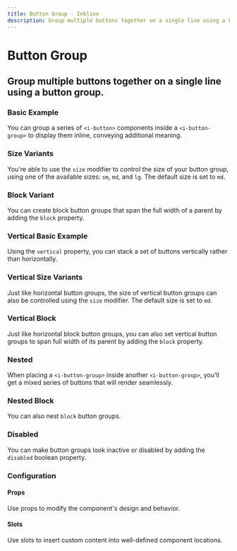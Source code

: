 ```yaml
---
title: Button Group - Inkline
description: Group multiple buttons together on a single line using a button group. 
---
```


<script setup>
import { manifest } from '@inkline/inkline/components/IButtonGroup/manifest';
import {
    IButtonGroupBasicExample,
    IButtonGroupBlockExample,
    IButtonGroupDisabledExample,
    IButtonGroupNestedExample,
    IButtonGroupNestedBlockExample,
    IButtonGroupSizeVariantsExample,
    IButtonGroupVerticalExample,
    IButtonGroupVerticalBlockExample,
    IButtonGroupVerticalSizeVariantsExample
} from '@inkline/inkline/components/IButtonGroup/examples';
import { default as IButtonGroupBasicExampleHTML } from '@inkline/inkline/components/IButtonGroup/examples/basic.html?raw';
import { default as IButtonGroupBlockExampleHTML } from '@inkline/inkline/components/IButtonGroup/examples/block.html?raw';
import { default as IButtonGroupDisabledExampleHTML } from '@inkline/inkline/components/IButtonGroup/examples/disabled.html?raw';
import { default as IButtonGroupNestedExampleHTML } from '@inkline/inkline/components/IButtonGroup/examples/nested.html?raw';
import { default as IButtonGroupNestedBlockExampleHTML } from '@inkline/inkline/components/IButtonGroup/examples/nested-block.html?raw';
import { default as IButtonGroupSizeVariantsExampleHTML } from '@inkline/inkline/components/IButtonGroup/examples/size-variants.html?raw';
import { default as IButtonGroupVerticalExampleHTML } from '@inkline/inkline/components/IButtonGroup/examples/vertical.html?raw';
import { default as IButtonGroupVerticalBlockExampleHTML } from '@inkline/inkline/components/IButtonGroup/examples/vertical-block.html?raw';
import { default as IButtonGroupVerticalSizeVariantsExampleHTML } from '@inkline/inkline/components/IButtonGroup/examples/vertical-size-variants.html?raw';
</script>

# Button Group

## Group multiple buttons together on a single line using a button group. 

### Basic Example
You can group a series of `<i-button>` components inside a `<i-button-group>` to display them inline, conveying additional meaning.

<example :component="IButtonGroupBasicExample" :html="IButtonGroupBasicExampleHTML"></example>

### Size Variants
You're able to use the `size` modifier to control the size of your button group, using one of the available sizes: `sm`, `md`, and `lg`. The default size is set to `md`.

<example :component="IButtonGroupSizeVariantsExample" :html="IButtonGroupSizeVariantsExampleHTML"></example>

### Block Variant
You can create block button groups that span the full width of a parent by adding the `block` property.

<example :component="IButtonGroupBlockExample" :html="IButtonGroupBlockExampleHTML"></example>

### Vertical Basic Example
Using the `vertical` property, you can stack a set of buttons vertically rather than horizontally.

<example :component="IButtonGroupVerticalExample" :html="IButtonGroupVerticalExampleHTML"></example>

### Vertical Size Variants
Just like horizontal button groups, the size of vertical button groups can also be controlled using the `size` modifier. The default size is set to `md`.

<example :component="IButtonGroupVerticalSizeVariantsExample" :html="IButtonGroupVerticalSizeVariantsExampleHTML"></example>

### Vertical Block 
Just like horizontal block button groups, you can also set vertical button groups to span full width of its parent by adding the `block` property.

<example :component="IButtonGroupVerticalBlockExample" :html="IButtonGroupVerticalBlockExampleHTML"></example>

### Nested
When placing a `<i-button-group>` inside another `<i-button-group>`, you'll get a mixed series of buttons that will render seamlessly.

<example :component="IButtonGroupNestedExample" :html="IButtonGroupNestedExampleHTML"></example>

### Nested Block
You can also nest `block` button groups.

<example :component="IButtonGroupNestedBlockExample" :html="IButtonGroupNestedBlockExampleHTML"></example>

### Disabled
You can make button groups look inactive or disabled by adding the `disabled` boolean property.

<example :component="IButtonGroupDisabledExample" :html="IButtonGroupDisabledExampleHTML"></example>

### Configuration

#### Props
Use props to modify the component's design and behavior.

<props-table :manifest="manifest"></props-table>

#### Slots
Use slots to insert custom content into well-defined component locations.

<slots-table :manifest="manifest"></slots-table>

